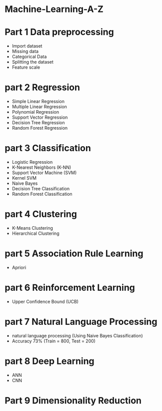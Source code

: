 
# Machine-Learning-A-Z

# Part 1 Data preprocessing
- Import dataset
- Missing data
- Categorical Data
- Splitting the dataset
- Feature scale

# part 2 Regression
- Simple Linear Regression
- Multiple Linear Regression
- Polynomial Regression
- Support Vector Regression
- Decision Tree Regression
- Random Forest Regression

# part 3 Classification
- Logistic Regression
- K-Nearest Neighbors (K-NN)
- Support Vector Machine (SVM)
- Kernel SVM
- Naive Bayes
- Decision Tree Classification
- Random Forest Classification
# part 4 Clustering
- K-Means Clustering
- Hierarchical Clustering
# part 5 Association Rule Learning
- Apriori
# part 6 Reinforcement Learning
- Upper Confidence Bound (UCB)

# part 7 Natural Language Processing
- natural language processing (Using Naive Bayes Classification)
- Accuracy 73% (Train = 800, Test = 200)

# part 8 Deep Learning
- ANN
- CNN
# Part 9 Dimensionality Reduction
